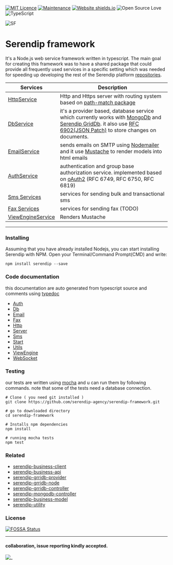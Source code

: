 
[![MIT Licence](https://badges.frapsoft.com/os/mit/mit.svg?v=103)](https://opensource.org/licenses/mit-license.php)
[![Maintenance](https://img.shields.io/badge/Maintained%3F-yes-green.svg)](https://GitHub.com/m-esm/serendip/graphs/commit-activity)
[![Website shields.io](https://img.shields.io/website-up-down-green-red/http/shields.io.svg)](https://serendip.agency/)
![Open Source Love](https://badges.frapsoft.com/os/v1/open-source.png?v=103)
![TypeScript](https://badges.frapsoft.com/typescript/love/typescript.svg?v=101)


![SF](https://raw.githubusercontent.com/serendip-agency/serendip-framework/master/readme_icon.png " ")
# Serendip framework

  It's a Node.js web service framework written in typescript. The main goal for creating this framework was to have a shared package that could provide all frequently used services in a specific setting which was needed for speeding up developing the rest of the Serendip platform [repositories](https://github.com/serendip-agency).

| Services | Description |
|-|-| 
| [HttpService](doc/classes/http.httpservice.md) | Http and Https server with routing system based on [path-match package]( https://npmjs.com/package/path-match )
| [DbService](doc/classes/db.dbservice.md) | it's a provider based, database service which currently works with [MongoDb]( https://npmjs.com/package/serendip-mongodb-provider ) and [Serendip GridDb]( https://npmjs.com/package/serendip-mongodb-provider ). it also use [RFC 6902(JSON Patch)](https://github.com/chbrown/rfc6902) to store changes on documents.
| [EmailService](doc/classes/email.emailservice.md) | sends emails on SMTP using [Nodemailer]( https://npmjs.com/package/nodemailer ) and it use [Mustache]( https://npmjs.com/package/mustache ) to render models into html emails
| [AuthService](doc/classes/auth.authservice.md) | authentication and group base authorization service. implemented based on [oAuth2]( https://oauth.net/2/ ) (RFC 6749, RFC 6750, RFC 6819)
| [Sms Services](doc/modules/sms.md) | services for sending bulk and transactional sms  
| [Fax Services](doc/modules/fax.md) | services for sending fax (TODO)
| [ViewEngineService](doc/classes/viewengine.viewengineservice.md) | Renders Mustache
 
---

### Installing
Assuming that you have already installed Nodejs, you can start installing Serendip with NPM.
Open your Terminal/Command Prompt(CMD) and write:

```
npm install serendip --save
```

### Code documentation
this documentation are auto generated from typescript source and comments using [typedoc](https://github.com/TypeStrong/typedoc)
* [Auth](doc/modules/auth.md)
* [Db](doc/modules/db.md)
* [Email](doc/modules/email.md)
* [Fax](doc/modules/fax.md)
* [Http](doc/modules/http.md)
* [Server](doc/modules/server.md)
* [Sms](doc/modules/sms.md)
* [Start](doc/modules/start.md)
* [Utils](doc/modules/utils.md)
* [ViewEngine](doc/modules/viewengine.md)
* [WebSocket](doc/modules/websocket.md)


### Testing
our tests are written using [mocha](https://github.com/mochajs/mocha) and u can run them by following commands.
 note that some of the tests need a database connection.
```
# Clone ( you need git installed )
git clone https://github.com/serendip-agency/serendip-framework.git

# go to downloaded directory
cd serendip-framework

# Installs npm dependencies
npm install

# running mocha tests
npm test

```

### Related
* [serendip-business-client](https://github.com/serendip-agency/serendip-business-client)
* [serendip-business-api](https://github.com/serendip-agency/serendip-business-api)
* [serendip-grridb-provider](https://github.com/serendip-agency/serendip-grridb-provider)
* [serendip-grridb-node](https://github.com/serendip-agency/serendip-grridb-node)
* [serendip-grridb-controller](https://github.com/serendip-agency/serendip-grridb-controller)
* [serendip-mongodb-controller](https://github.com/serendip-agency/serendip-mongodb-controller)
* [serendip-business-model](https://github.com/serendip-agency/serendip-business-model)
* [serendip-utility](https://github.com/serendip-agency/utility)

### License
[![FOSSA Status](https://app.fossa.io/api/projects/git%2Bgithub.com%2Fm-esm%2Fserendip.svg?type=large)](https://app.fossa.io/projects/git%2Bgithub.com%2Fm-esm%2Fserendip?ref=badge_large)

___

#### collaboration, issue reporting kindly accepted.

![_](https://raw.githubusercontent.com/serendip-agency/serendip-framework/master/readme_footer.png "footer img")
 
